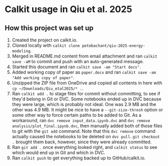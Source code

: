 # Calkit usage in Qiu et al. 2025

## How this project was set up

1. Created the project on calkit.io.
2. Cloned locally with `calkit clone petebachant/qiu-2025-energy-modeling`.
3. Merged in README.md content from email attachment and ran
   `calkit save -aM` to commit and push with an auto-generated message.
4. Started this document and ran `calkit save -am "Start docs"`.
5. Added working copy of paper as `paper.docx` and ran
   `calkit save -am "Add working copy of paper"`.
6. Unzipped the ZIP file from OneDrive and copied all contents in here
   with `cp ~/Downloads/Qiu_etal2025/* .`.
7. Ran `calkit add .` to stage files for commit without committing, to see
   if they'd belong in Git or DVC.
   Some notebooks ended up in DVC because they were large, which is probably
   not ideal.
   One was 2.9 MB and the other was 4.9 MB.
   It might be nice to have a `--git-size-thresh` option or some other way to
   force certain paths to be added to Git.
   As a workaround, ran `dvc remove input_data.ipynb.dvc` and
   `dvc remove analysis/plot_final.ipynb.dvc`, then manually added both of
   those files to git with the `git add` command.
   Note that this `dvc remove` command actually caused the notebooks to be
   deleted on `dvc pull`. `git checkout .` brought them back, however,
   since they were already committed.
8. Ran `git add .` once everything looked right, and `calkit status` to see
   which would end up in Git and which in DVC.
9. Ran `calkit push` to get everything backed up to GitHub/calkit.io.

